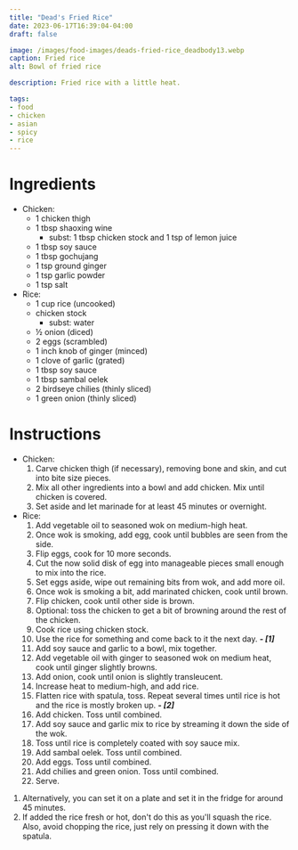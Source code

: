 ```yaml
---
title: "Dead's Fried Rice"
date: 2023-06-17T16:39:04-04:00
draft: false

image: /images/food-images/deads-fried-rice_deadbody13.webp
caption: Fried rice
alt: Bowl of fried rice

description: Fried rice with a little heat.

tags:
- food
- chicken
- asian
- spicy
- rice
---
```


# Ingredients
- Chicken:
    - 1 chicken thigh
    - 1 tbsp shaoxing wine
        - subst: 1 tbsp chicken stock and 1 tsp of lemon juice
    - 1 tbsp soy sauce
    - 1 tbsp gochujang 
    - 1 tsp ground ginger 
    - 1 tsp garlic powder
    - 1 tsp salt
- Rice:
    - 1 cup rice (uncooked)
    - chicken stock
        - subst: water
    - &frac12; onion (diced)
    - 2 eggs (scrambled)
    - 1 inch knob of ginger (minced)
    - 1 clove of garlic (grated)
    - 1 tbsp soy sauce
    - 1 tbsp sambal oelek
    - 2 birdseye chilies (thinly sliced)
    - 1 green onion (thinly sliced)

# Instructions
- Chicken:
    1. Carve chicken thigh (if necessary), removing bone and skin, and cut into bite size pieces.
    1. Mix all other ingredients into a bowl and add chicken. Mix until chicken is covered.
    1. Set aside and let marinade for at least 45 minutes or overnight.
- Rice:
    1. Add vegetable oil to seasoned wok on medium-high heat.
    1. Once wok is smoking, add egg, cook until bubbles are seen from the side.
    1. Flip eggs, cook for 10 more seconds.
    1. Cut the now solid disk of egg into manageable pieces small enough to mix into the rice.
    1. Set eggs aside, wipe out remaining bits from wok, and add more oil.
    1. Once wok is smoking a bit, add marinated chicken, cook until brown.
    1. Flip chicken, cook until other side is brown.
    1. Optional: toss the chicken to get a bit of browning around the rest of the chicken.
    1. Cook rice using chicken stock.
    1. Use the rice for something and come back to it the next day. ***- [1]***
    1. Add soy sauce and garlic to a bowl, mix together.
    1. Add vegetable oil with ginger to seasoned wok on medium heat, cook until ginger slightly browns.
    1. Add onion, cook until onion is slightly transleucent. 
    1. Increase heat to medium-high, and add rice.
    1. Flatten rice with spatula, toss. Repeat several times until rice is hot and the rice is mostly broken up. ***- [2]***
    1. Add chicken. Toss until combined.
    1. Add soy sauce and garlic mix to rice by streaming it down the side of the wok.
    1. Toss until rice is completely coated with soy sauce mix.
    1. Add sambal oelek. Toss until combined.
    1. Add eggs. Toss until combined.
    1. Add chilies and green onion. Toss until combined.
    1. Serve.

<div class="footnotes">

1. Alternatively, you can set it on a plate and set it in the fridge for around 45 minutes.
1. If added the rice fresh or hot, don't do this as you'll squash the rice. Also, avoid chopping the rice, just rely on pressing it down with the spatula.

</div>
